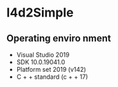 # l4d2Simple
## Operating enviro nment 
- Visual Studio 2019
- SDK 10.0.19041.0
- Platform set 2019 (v142)
- C + + standard (c + + 17)
